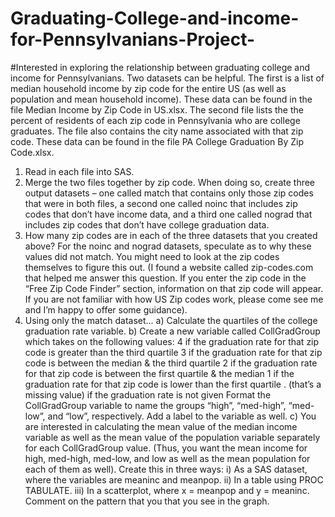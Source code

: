 # Graduating-College-and-income-for-Pennsylvanians-Project-
#Interested in exploring the relationship between graduating college and income for Pennsylvanians.  Two datasets can be helpful. The first is a list of median household income by zip code for the entire US (as well as population and mean household income). These data can be found in the file Median Income by Zip Code in US.xlsx. The second file lists the the percent of residents of each zip code in Pennsylvania who are college graduates. The file also contains the city name associated with that zip code. These data can be found in the file PA College Graduation By Zip Code.xlsx.

1) Read in each file into SAS.
2) Merge the two files together by zip code. When doing so, create three output datasets – one called match that contains only those zip codes that were in both files, a second one called noinc that includes zip codes that don’t have income data, and a third one called nograd that includes zip codes that don’t have college graduation data.
3) How many zip codes are in each of the three datasets that you created above? For the noinc and nograd datasets, speculate as to why these values did not match. You might need to look at the zip codes themselves to figure this out. (I found a website called zip-codes.com that helped me answer this question. If you enter the zip code in the “Free Zip Code Finder” section, information on that zip code will appear. If you are not familiar with how US Zip codes work, please come see me and I’m happy to offer some guidance).
4) Using only the match dataset...
a) Calculate the quartiles of the college graduation rate variable.
b) Create a new variable called CollGradGroup which takes on the following values: 4 if the graduation rate for that zip code is greater than the third quartile
3 if the graduation rate for that zip code is between the median & the third
quartile
2 if the graduation rate for that zip code is between the first quartile & the median 1 if the graduation rate for that zip code is lower than the first quartile
. (that’s a missing value) if the graduation rate is not given
Format the CollGradGroup variable to name the groups “high”, “med-high”, “med-low”, and “low”, respectively. Add a label to the variable as well.
c) You are interested in calculating the mean value of the median income variable as well as the mean value of the population variable separately for each CollGradGroup value. (Thus, you want the mean income for high, med-high, med-low, and low as well as the mean population for each of them as well). Create this in three ways:
i) As a SAS dataset, where the variables are meaninc and meanpop.
ii) In a table using PROC TABULATE.
iii) In a scatterplot, where x = meanpop and y = meaninc. Comment on the pattern that you that you see in the graph.
